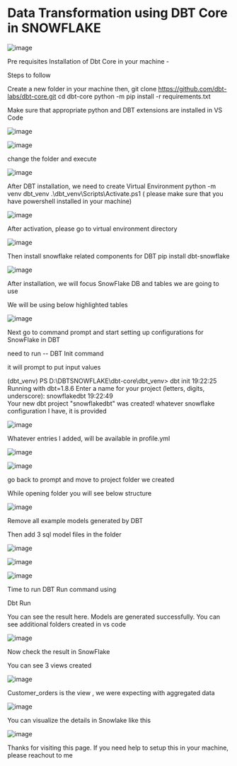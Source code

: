 # Data Transformation using DBT Core in SNOWFLAKE

![image](https://github.com/user-attachments/assets/7b4844dc-129d-463d-90d8-15b29b73c418)


Pre requisites
Installation of Dbt Core in your machine -

Steps to follow

Create a new folder in your machine then,
        git clone https://github.com/dbt-labs/dbt-core.git
        cd dbt-core
        python -m pip install -r requirements.txt

        
Make sure that appropriate python and DBT extensions are installed in VS Code


![image](https://github.com/user-attachments/assets/440d4e10-163e-4eda-9805-5f98e31b93c4)

![image](https://github.com/user-attachments/assets/ccf130d8-3d20-49eb-93cd-99b032328c72)

change the folder and execute


![image](https://github.com/user-attachments/assets/83cc5820-4212-4f29-b448-811c44d552d5)

After DBT installation, we need to create Virtual Environment 
python -m venv dbt_venv
.\dbt_venv\Scripts\Activate.ps1 ( please make sure that you have powershell installed in your machine)



![image](https://github.com/user-attachments/assets/176feb02-cd34-4839-9bf0-4f08fd23df84)

After activation, please go to virtual environment directory


![image](https://github.com/user-attachments/assets/3368ebd2-b223-4a8d-9e89-a0ee762f7c76)

Then install snowflake related components for DBT
pip install dbt-snowflake

![image](https://github.com/user-attachments/assets/2ee92382-3a1c-4465-9843-c770b8b86bfa)



After installation, we will focus SnowFlake DB and tables we are going to use


We will be using below highlighted tables

![image](https://github.com/user-attachments/assets/9c2092ba-8422-4091-aba0-0e44c300c307)

Next go to command prompt and start setting up configurations for SnowFlake in DBT

need to run -- DBT Init command

it will prompt to put input values

(dbt_venv) PS D:\DBTSNOWFLAKE\dbt-core\dbt_venv> dbt init
19:22:25  Running with dbt=1.8.6
Enter a name for your project (letters, digits, underscore): snowflakedbt 
19:22:49  
Your new dbt project "snowflakedbt" was created!
whatever snowflake configuration I have, it is provided


![image](https://github.com/user-attachments/assets/4d676f29-cee2-4bda-975f-30bda5fd0f27)  

Whatever entries I added, will be available in profile.yml


![image](https://github.com/user-attachments/assets/d2094ca3-d9fa-4c74-b388-e40f3faf01a3)


![image](https://github.com/user-attachments/assets/6b9725f8-32c1-4604-b3b1-419c493d4629)


go back to prompt and move to project folder we created

While opening folder you will see below structure


![image](https://github.com/user-attachments/assets/f6604429-684d-4a86-b091-a18195ad2f30)

Remove all example models generated by DBT

Then add 3 sql model files in the folder

![image](https://github.com/user-attachments/assets/e1ff499f-482b-4216-9cd0-0bfc363ef036)

![image](https://github.com/user-attachments/assets/97c90d15-af8b-4040-a5da-756be33931bc)

![image](https://github.com/user-attachments/assets/7791a54a-2cb1-4c80-b30e-75bd9a2c54b7)

Time to run DBT Run command using 

Dbt Run


You can see the result here. Models are generated successfully. You can see additional folders created in vs code


![image](https://github.com/user-attachments/assets/593fbc30-ec45-449f-bcd4-937540662096)


Now check the result in SnowFlake

You can see 3 views created 

![image](https://github.com/user-attachments/assets/2234cfb1-8c73-4307-9d83-1780b3ccc775)


Customer_orders is the view , we were expecting with aggregated data

![image](https://github.com/user-attachments/assets/02345ed2-8c6c-4ab0-a17d-7b65f95712e0)

You can visualize the details in Snowlake like this


![image](https://github.com/user-attachments/assets/dce1e194-f8f4-4c36-9d69-10aa880b9b4c)


Thanks for visiting this page. If you need help to setup this in your machine, please reachout to me


